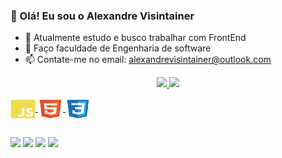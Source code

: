 ### 👋 Olá! Eu sou o Alexandre Visintainer

- 👀 Atualmente estudo e busco trabalhar com FrontEnd
- 🌱 Faço faculdade de Engenharia de software
- 📫 Contate-me no email: alexandrevisintainer@outlook.com

<div   align="center"  display="flex">
  <a href="https://github.com/alexandrevisintainer">
  <img height="140em" src="https://github-readme-stats.vercel.app/api?username=alexandrevisintainer&show_icons=true&theme=github_dark&include_all_commits=true&count_private=true"/>
  <img height="140em" src="https://github-readme-stats.vercel.app/api/top-langs/?username=alexandrevisintainer&layout=compact&langs_count=7&theme=github_dark"/>
</div>
  
  <div style="display: inline_block"><br>
  <img align="center" alt="Alexandre-Js" height="30" width="40" src="https://raw.githubusercontent.com/devicons/devicon/master/icons/javascript/javascript-plain.svg">
  <img align="center" alt="Alexandre-HTML" height="30" width="40" src="https://raw.githubusercontent.com/devicons/devicon/master/icons/html5/html5-original.svg">
  <img align="center" alt="Alexandre-CSS" height="30" width="40" src="https://raw.githubusercontent.com/devicons/devicon/master/icons/css3/css3-original.svg">
</div>
  
  ##
  
<div>
   
  <a href="https://instagram.com/alexandrevisintainer" target="_blank"><img src="https://img.shields.io/badge/-Instagram-%23E4405F?style=for-the-badge&logo=instagram&logoColor=white" target="_blank"></a>
 <a href="https://discord.gg/Visintainer#8853" target="_blank"><img src="https://img.shields.io/badge/Discord-7289DA?style=for-the-badge&logo=discord&logoColor=white" target="_blank"></a> 
  <a href = "mailto:alexandrevisintainer@outlook.com"><img src="https://img.shields.io/badge/-Gmail-%23333?style=for-the-badge&logo=gmail&logoColor=white" target="_blank"></a>
  <a href="https://www.linkedin.com/in/alexandre-visintainer-778b021b2/" target="_blank"><img src="https://img.shields.io/badge/-LinkedIn-%230077B5?style=for-the-badge&logo=linkedin&logoColor=white" target="_blank"></a>
</div>
